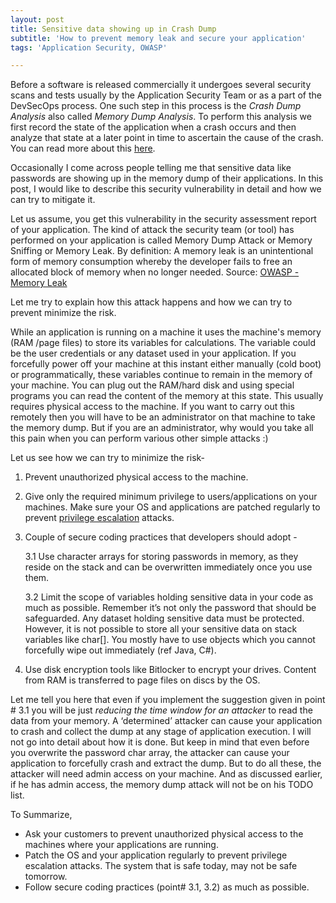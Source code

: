 ```yaml
---
layout: post 
title: Sensitive data showing up in Crash Dump 
subtitle: 'How to prevent memory leak and secure your application' 
tags: 'Application Security, OWASP'

---
```


Before a software is released commercially it undergoes several security scans and tests usually by the Application Security Team or as a part of the DevSecOps process. One such step in this process is the *Crash Dump Analysis* also called *Memory Dump Analysis*. To perform this analysis we first record the state of the application when a crash occurs and then analyze that state at a later point in time to ascertain the cause of the crash. You can read more about this [here](https://www.concurrency.com/blog/march-2018/crash-dump-analysis).

  

Occasionally I come across people telling me that sensitive data like passwords are showing up in the memory dump of their applications. In this post, I would like to describe this security vulnerability in detail and how we can try to mitigate it.

  

Let us assume, you get this vulnerability in the security assessment report of your application. The kind of attack the security team (or tool) has performed on your application is called Memory Dump Attack or Memory Sniffing or Memory Leak. By definition: A memory leak is an unintentional form of memory consumption whereby the developer fails to free an allocated block of memory when no longer needed. Source: [OWASP - Memory Leak](https://owasp.org/www-community/vulnerabilities/Memory_leak)

  

Let me try to explain how this attack happens and how we can try to prevent minimize the risk.

While an application is running on a machine it uses the machine's memory (RAM /page files) to store its variables for calculations. The variable could be the user credentials or any dataset used in your application. If you forcefully power off your machine at this instant either manually (cold boot) or programmatically, these variables continue to remain in the memory of your machine. You can plug out the RAM/hard disk and using special programs you can read the content of the memory at this state. This usually requires physical access to the machine. If you want to carry out this remotely then you will have to be an administrator on that machine to take the memory dump. But if you are an administrator, why would you take all this pain when you can perform various other simple attacks :)

  

Let us see how we can try to minimize the risk-

1.  Prevent unauthorized physical access to the machine.
2.  Give only the required minimum privilege to users/applications on your machines. Make sure your OS and applications are patched regularly to prevent [privilege escalation](https://en.wikipedia.org/wiki/Privilege_escalation) attacks.
3.  Couple of secure coding practices that developers should adopt -

	3.1 Use character arrays for storing passwords in memory, as they reside on the stack and can be overwritten immediately once you use them.

	3.2 Limit the scope of variables holding sensitive data in your code as much as possible. Remember it’s not only the password that should be safeguarded. Any dataset holding sensitive data must be protected. However, it is not possible to store all your sensitive data on stack variables like char[]. You mostly have to use objects which you cannot forcefully wipe out immediately (ref Java, C#).

4. Use disk encryption tools like Bitlocker to encrypt your drives. Content from RAM is transferred to page files on discs by the OS.

  

Let me tell you here that even if you implement the suggestion given in point # 3.1 you will be just _reducing the time window for an attacker_ to read the data from your memory. A ‘determined’ attacker can cause your application to crash and collect the dump at any stage of application execution. I will not go into detail about how it is done. But keep in mind that even before you overwrite the password char array, the attacker can cause your application to forcefully crash and extract the dump. But to do all these, the attacker will need admin access on your machine. And as discussed earlier, if he has admin access, the memory dump attack will not be on his TODO list.

  

To Summarize,

-   Ask your customers to prevent unauthorized physical access to the machines where your applications are running.
-   Patch the OS and your application regularly to prevent privilege escalation attacks. The system that is safe today, may not be safe tomorrow.
-   Follow secure coding practices (point# 3.1, 3.2) as much as possible.

